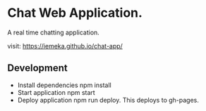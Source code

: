 # Chat Web Application.
A real time chatting application.

visit: https://iemeka.github.io/chat-app/

## Development
- Install dependencies npm install
- Start application npm start
- Deploy application npm run deploy. This deploys to gh-pages.


